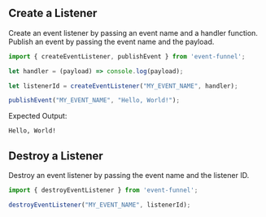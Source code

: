 ## Create a Listener
Create an event listener by passing an event name and a handler function. Publish an event by passing the event name and the payload.

```js
import { createEventListener, publishEvent } from 'event-funnel';

let handler = (payload) => console.log(payload);

let listenerId = createEventListener("MY_EVENT_NAME", handler);

publishEvent("MY_EVENT_NAME", "Hello, World!");
```

Expected Output:
```
Hello, World!
```

## Destroy a Listener
Destroy an event listener by passing the event name and the listener ID.

```js
import { destroyEventListener } from 'event-funnel';

destroyEventListener("MY_EVENT_NAME", listenerId);
```